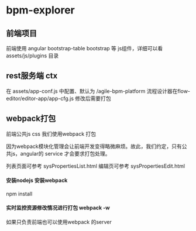 # bpm-explorer 
## 前端项目  

前端使用 angular bootstrap-table bootstrap  等 js组件，详细可以看 assets/js/plugins 目录


## rest服务端 ctx
在 assets/app-conf.js 中配置、默认为  /agile-bpm-platform 
流程设计器在flow-editor/editor-app/app-cfg.js
修改后需要打包


## webpack打包

前端公共js css 我们使用webpack 打包

因为webpack模块化管理会让前端开发变得略微麻烦。故此，我们约定，只有公共js，angular的 service 才会要求打包处理。


列表页面可参考 sysPropertiesList.html
编辑页可参考 sysPropertiesEdit.html


#### 安装nodejs 安装webpack
npm install

#### 实时监控资源修改情况进行打包 webpack -w 

如果只负责前端也可以使用webpack 的server 